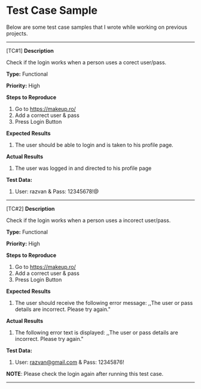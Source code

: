 # Test Case Sample

Below are some test case samples that I wrote while working on previous projects.

----------
[TC#1]
**Description**

Check if the login works when a person uses a corect user/pass.

**Type:** Functional

**Priority:** High

**Steps to Reproduce**
1. Go to https://makeup.ro/ 
2. Add a correct user & pass
3. Press Login Button

**Expected Results**
1. The user should be able to login and is taken to his profile page.

**Actual Results**
1. The user was logged in and directed to his profile page

**Test Data:**
1. User: razvan  &  Pass: 12345678!@


----------

[TC#2]
**Description**

Check if the login works when a person uses a incorect user/pass.

**Type:** Functional

**Priority:** High

**Steps to Reproduce**
1. Go to https://makeup.ro/ 
2. Add a correct user & pass
3. Press Login Button

**Expected Results**
1. The user should receive the following error message: ,,The user or pass details are incorrect. Please try again."

**Actual Results**
1. The following error text is displayed: ,,The user or pass details are incorrect. Please try again."
   
**Test Data:**
1. User: razvan@gmail.com  &  Pass: 12345876!

__NOTE__: Please check the login again after running this test case.


---------


